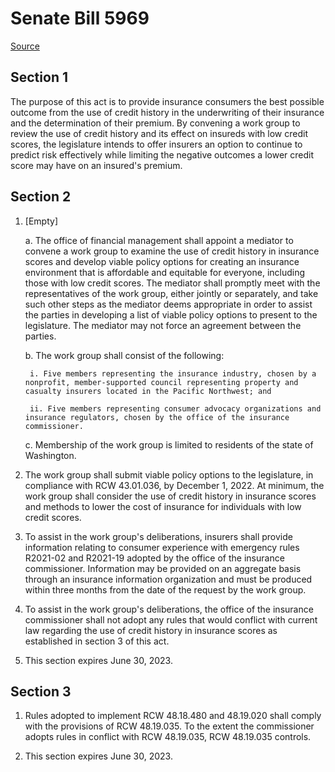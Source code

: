 # Senate Bill 5969

[Source](http://lawfilesext.leg.wa.gov/biennium/2021-22/Pdf/Bills/Senate%20Bills/5969.pdf)
## Section 1
The purpose of this act is to provide insurance consumers the best possible outcome from the use of credit history in the underwriting of their insurance and the determination of their premium. By convening a work group to review the use of credit history and its effect on insureds with low credit scores, the legislature intends to offer insurers an option to continue to predict risk effectively while limiting the negative outcomes a lower credit score may have on an insured's premium.


## Section 2
1. [Empty]

    a. The office of financial management shall appoint a mediator to convene a work group to examine the use of credit history in insurance scores and develop viable policy options for creating an insurance environment that is affordable and equitable for everyone, including those with low credit scores. The mediator shall promptly meet with the representatives of the work group, either jointly or separately, and take such other steps as the mediator deems appropriate in order to assist the parties in developing a list of viable policy options to present to the legislature. The mediator may not force an agreement between the parties.

    b. The work group shall consist of the following:

        i. Five members representing the insurance industry, chosen by a nonprofit, member-supported council representing property and casualty insurers located in the Pacific Northwest; and

        ii. Five members representing consumer advocacy organizations and insurance regulators, chosen by the office of the insurance commissioner.

    c. Membership of the work group is limited to residents of the state of Washington.

2. The work group shall submit viable policy options to the legislature, in compliance with RCW 43.01.036, by December 1, 2022. At minimum, the work group shall consider the use of credit history in insurance scores and methods to lower the cost of insurance for individuals with low credit scores.

3. To assist in the work group's deliberations, insurers shall provide information relating to consumer experience with emergency rules R2021-02 and R2021-19 adopted by the office of the insurance commissioner. Information may be provided on an aggregate basis through an insurance information organization and must be produced within three months from the date of the request by the work group.

4. To assist in the work group's deliberations, the office of the insurance commissioner shall not adopt any rules that would conflict with current law regarding the use of credit history in insurance scores as established in section 3 of this act.

5. This section expires June 30, 2023.


## Section 3
1. Rules adopted to implement RCW 48.18.480 and 48.19.020 shall comply with the provisions of RCW 48.19.035. To the extent the commissioner adopts rules in conflict with RCW 48.19.035, RCW 48.19.035 controls.

2. This section expires June 30, 2023.

